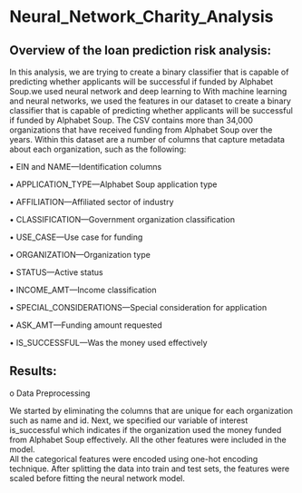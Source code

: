 # Neural_Network_Charity_Analysis

## Overview of the loan prediction risk analysis:

In this analysis, we are trying to create a binary classifier that is capable of predicting whether applicants will be successful if funded by Alphabet Soup.we used neural network and deep learning to 
With machine learning and neural networks, we used the features in our dataset to create a binary classifier that is capable of predicting whether applicants will be successful if funded by Alphabet Soup. The CSV contains more than 34,000 organizations that have received funding from Alphabet Soup over the years. Within this dataset are a number of columns that capture metadata about each organization, such as the following:

•	EIN and NAME—Identification columns

•	APPLICATION_TYPE—Alphabet Soup application type

•	AFFILIATION—Affiliated sector of industry

•	CLASSIFICATION—Government organization classification

•	USE_CASE—Use case for funding

•	ORGANIZATION—Organization type

•	STATUS—Active status

•	INCOME_AMT—Income classification

•	SPECIAL_CONSIDERATIONS—Special consideration for application

•	ASK_AMT—Funding amount requested

•	IS_SUCCESSFUL—Was the money used effectively

## Results: 

o	Data Preprocessing

We started by eliminating the columns that are unique for each organization such as name and id. Next, we specified our variable of interest is_successful which indicates if the organization used the money funded from Alphabet Soup effectively. All the other features were included in the model.  
All the categorical features were encoded using one-hot encoding technique. After splitting the data into train and test sets, the features were scaled before fitting the neural network model. 
